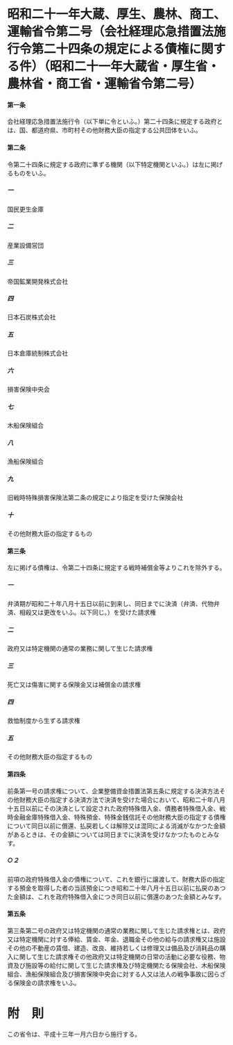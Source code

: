 # 昭和二十一年大蔵、厚生、農林、商工、運輸省令第二号（会社経理応急措置法施行令第二十四条の規定による債権に関する件）（昭和二十一年大蔵省・厚生省・農林省・商工省・運輸省令第二号）
#### 第一条
会社経理応急措置法施行令（以下単に令といふ。）第二十四条に規定する政府とは、国、都道府県、市町村その他財務大臣の指定する公共団体をいふ。
#### 第二条
令第二十四条に規定する政府に準ずる機関（以下特定機関といふ。）は左に掲げるものをいふ。
##### 一
国民更生金庫
##### 二
産業設備営団
##### 三
帝国鉱業開発株式会社
##### 四
日本石炭株式会社
##### 五
日本倉庫統制株式会社
##### 六
損害保険中央会
##### 七
木船保険組合
##### 八
漁船保険組合
##### 九
旧戦時特殊損害保険法第二条の規定により指定を受けた保険会社
##### 十
その他財務大臣の指定するもの
#### 第三条
左に掲げる債権は、令第二十四条に規定する戦時補償金等よりこれを除外する。
##### 一
弁済期が昭和二十年八月十五日以前に到来し、同日までに決済（弁済、代物弁済、相殺又は更改をいふ。以下同じ。）を受けた請求権
##### 二
政府又は特定機関の通常の業務に関して生じた請求権
##### 三
死亡又は傷害に関する保険金又は補償金の請求権
##### 四
救恤制度から生ずる請求権
##### 五
その他財務大臣の指定するもの
#### 第四条
前条第一号の請求権について、企業整備資金措置法第五条に規定する決済方法その他財務大臣の指定する決済方法で決済を受けた場合において、昭和二十年八月十五日以前にその決済として設定された政府特殊借入金、債務者特殊借入金、戦時金融金庫特殊借入金、特殊預金、特殊金銭信託その他財務大臣の指定する債権について同日以前に償還、払戻若しくは解除又は混同による消滅がなかつた金額があるときは、その金額については同日までに決済を受けなかつたものとみなす。
##### ○２
前項の政府特殊借入金の債権について、これを銀行に譲渡して、財務大臣の指定する預金を取得した者の当該預金につき昭和二十年八月十五日以前に払戻のあつた金額は、これを政府特殊借入金につき同日以前に償還のあつた金額とみなす。
#### 第五条
第三条第二号の政府又は特定機関の通常の業務に関して生じた請求権とは、政府又は特定機関に対する俸給、賃金、年金、退職金その他の給与の請求権又は施設その他の不動産の賃借、建造、改良、維持若しくは修理又は備品及び消耗品の購入に関して生じた請求権その他政府又は特定機関の日常の活動に必要な役務、物資及び施設等の給付に関して生じた請求権及び特定機関たる保険会社、木船保険組合、漁船保険組合及び損害保険中央会に対する人又は法人の戦争事故に因らざる保険金の請求権をいふ。
# 附　則
この省令は、平成十三年一月六日から施行する。
